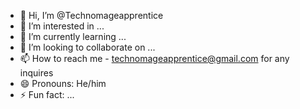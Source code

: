 - 👋 Hi, I’m @Technomageapprentice
- 👀 I’m interested in ...
- 🌱 I’m currently learning ...
- 💞️ I’m looking to collaborate on ...
- 📫 How to reach me - technomageapprentice@gmail.com for any inquires
- 😄 Pronouns: He/him
- ⚡ Fun fact: ...

<!---
Technomageapprentice/Technomageapprentice is a ✨ special ✨ repository because its `README.md` (this file) appears on your GitHub profile.
You can click the Preview link to take a look at your changes.
--->
